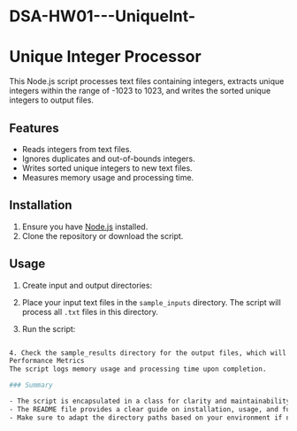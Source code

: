 # DSA-HW01---UniqueInt-
# Unique Integer Processor

This Node.js script processes text files containing integers, extracts unique integers within the range of -1023 to 1023, and writes the sorted unique integers to output files.

## Features

- Reads integers from text files.
- Ignores duplicates and out-of-bounds integers.
- Writes sorted unique integers to new text files.
- Measures memory usage and processing time.

## Installation

1. Ensure you have [Node.js](https://nodejs.org/) installed.
2. Clone the repository or download the script.

## Usage

1. Create input and output directories:

2. Place your input text files in the `sample_inputs` directory. The script will process all `.txt` files in this directory.

3. Run the script:
```bash

4. Check the sample_results directory for the output files, which will be named <input_filename>_results.txt.
Performance Metrics
The script logs memory usage and processing time upon completion.

### Summary

- The script is encapsulated in a class for clarity and maintainability.
- The README file provides a clear guide on installation, usage, and functionality.
- Make sure to adapt the directory paths based on your environment if necessary.

